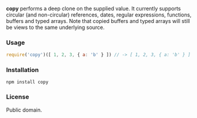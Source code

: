 **copy** performs a deep clone on the supplied value. It currently supports
circular (and non-circular) references, dates, regular expressions, functions,
buffers and typed arrays. Note that copied buffers and typed arrays will still
be views to the same underlying source.

### Usage

```javascript
require('copy')([ 1, 2, 3, { a: 'b' } ]) // -> [ 1, 2, 3, { a: 'b' } ]
```

### Installation

```
npm install copy
```

### License

Public domain.
